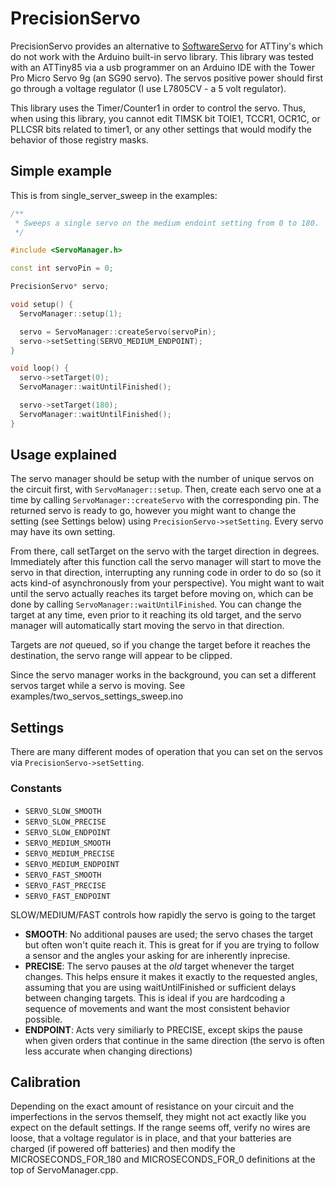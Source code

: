 # PrecisionServo

PrecisionServo provides an alternative to [SoftwareServo](https://github.com/nicolaskruchten/arduino/tree/master/libraries/SoftwareServo) for ATTiny's which do not work with the Arduino built-in servo library. This library was tested with an ATTiny85 via a usb programmer on an Arduino IDE with the Tower Pro Micro Servo 9g (an SG90 servo). The servos positive power should first go through a voltage regulator (I use L7805CV - a 5 volt regulator).

This library uses the Timer/Counter1 in order to control the servo. Thus, when using this library, you cannot edit TIMSK bit TOIE1, TCCR1, OCR1C, or PLLCSR bits related to timer1, or any other settings that would modify the behavior of those registry masks.

## Simple example 

This is from single_server_sweep in the examples:

```cpp
/**
 * Sweeps a single servo on the medium endoint setting from 0 to 180.
 */

#include <ServoManager.h>

const int servoPin = 0;

PrecisionServo* servo;

void setup() {
  ServoManager::setup(1);

  servo = ServoManager::createServo(servoPin);
  servo->setSetting(SERVO_MEDIUM_ENDPOINT);
}

void loop() {
  servo->setTarget(0);
  ServoManager::waitUntilFinished();

  servo->setTarget(180);
  ServoManager::waitUntilFinished();
}
```

## Usage explained

The servo manager should be setup with the number of unique servos on the circuit first, with `ServoManager::setup`. Then, create each servo one at a time by calling `ServoManager::createServo` with the corresponding pin. The returned servo is ready to go, however you might want to change the setting (see Settings below) using `PrecisionServo->setSetting`. Every servo may have its own setting.

From there, call setTarget on the servo with the target direction in degrees. Immediately after this function call the servo manager will start to move the servo in that direction, interrupting any running code in order to do so (so it acts kind-of asynchronously from your perspective). You might want to wait until the servo actually reaches its target before moving on, which can be done by calling `ServoManager::waitUntilFinished`. You can change the target at any time, even prior to it reaching its old target, and the servo manager will automatically start moving the servo in that direction.

Targets are *not* queued, so if you change the target before it reaches the destination, the servo range will appear to be clipped.

Since the servo manager works in the background, you can set a different servos target while a servo is moving. See examples/two_servos_settings_sweep.ino

## Settings 

There are many different modes of operation that you can set on the servos via `PrecisionServo->setSetting`.

### Constants

- `SERVO_SLOW_SMOOTH`
- `SERVO_SLOW_PRECISE`
- `SERVO_SLOW_ENDPOINT`
- `SERVO_MEDIUM_SMOOTH` 
- `SERVO_MEDIUM_PRECISE`
- `SERVO_MEDIUM_ENDPOINT`
- `SERVO_FAST_SMOOTH`
- `SERVO_FAST_PRECISE`
- `SERVO_FAST_ENDPOINT`

SLOW/MEDIUM/FAST controls how rapidly the servo is going to the target 
 
- **SMOOTH**: No additional pauses are used; the servo chases the target but often won't quite reach it. This is great for if you are trying to follow a sensor and the angles your asking for are inherently inprecise.
- **PRECISE**: The servo pauses at the *old* target whenever the target changes. This helps ensure it makes it exactly to the requested angles, assuming that you are using waitUntilFinished or sufficient delays between changing targets. This is ideal if you are hardcoding a sequence of movements and want the most consistent behavior possible.
- **ENDPOINT**: Acts very similiarly to PRECISE, except skips the pause when given orders that continue in the same direction (the servo is often less accurate when changing directions)

## Calibration

Depending on the exact amount of resistance on your circuit and the imperfections in the servos themself, they might not act exactly like you expect on the default settings. If the range seems off, verify no wires are loose, that a voltage regulator is in place, and that your batteries are charged (if powered off batteries) and then modify the MICROSECONDS_FOR_180 and MICROSECONDS_FOR_0 definitions at the top of ServoManager.cpp.